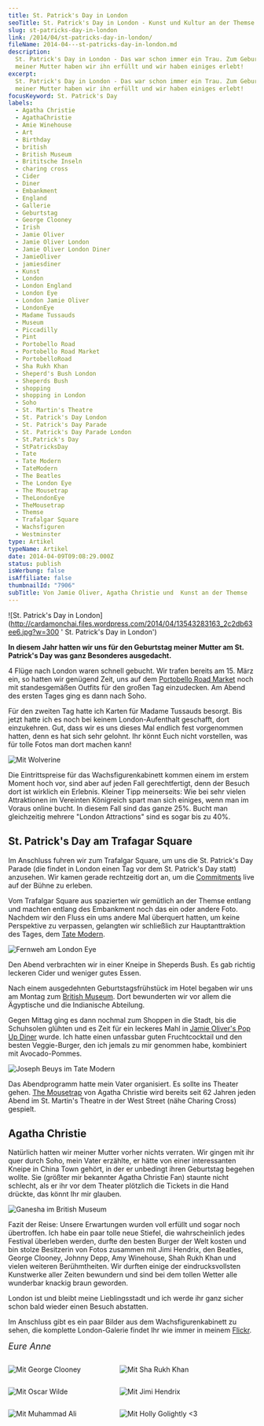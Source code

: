 ```yaml
---
title: St. Patrick's Day in London
seoTitle: St. Patrick's Day in London - Kunst und Kultur an der Themse
slug: st-patricks-day-in-london
link: /2014/04/st-patricks-day-in-london/
fileName: 2014-04---st-patricks-day-in-london.md
description:
  St. Patrick's Day in London - Das war schon immer ein Trau. Zum Geburtstag
  meiner Mutter haben wir ihn erfüllt und wir haben einiges erlebt!
excerpt:
  St. Patrick's Day in London - Das war schon immer ein Trau. Zum Geburtstag
  meiner Mutter haben wir ihn erfüllt und wir haben einiges erlebt!
focusKeyword: St. Patrick's Day
labels:
  - Agatha Christie
  - AgathaChristie
  - Amie Winehouse
  - Art
  - Birthday
  - british
  - British Museum
  - Brititsche Inseln
  - charing cross
  - Cider
  - Diner
  - Embankment
  - England
  - Gallerie
  - Geburtstag
  - George Clooney
  - Irish
  - Jamie Oliver
  - Jamie Oliver London
  - Jamie Oliver London Diner
  - JamieOliver
  - jamiesdiner
  - Kunst
  - London
  - London England
  - London Eye
  - London Jamie Oliver
  - LondonEye
  - Madame Tussauds
  - Museum
  - Piccadilly
  - Pint
  - Portobello Road
  - Portobello Road Market
  - PortobelloRoad
  - Sha Rukh Khan
  - Sheperd's Bush London
  - Sheperds Bush
  - shopping
  - shopping in London
  - Soho
  - St. Martin's Theatre
  - St. Patrick's Day London
  - St. Patrick's Day Parade
  - St. Patrick's Day Parade London
  - St.Patrick's Day
  - StPatricksDay
  - Tate
  - Tate Modern
  - TateModern
  - The Beatles
  - The London Eye
  - The Mousetrap
  - TheLondonEye
  - TheMousetrap
  - Themse
  - Trafalgar Square
  - Wachsfiguren
  - Westminster
type: Artikel
typeName: Artikel
date: 2014-04-09T09:08:29.000Z
status: publish
isWerbung: false
isAffiliate: false
thumbnailId: "7906"
subTitle: Von Jamie Oliver, Agatha Christie und  Kunst an der Themse
---
```


![St. Patrick's Day in London](http://cardamonchai.files.wordpress.com/2014/04/13543283163_2c2db63ee6.jpg?w=300
' [](https://www.flickr.com/photos/99929697@N07/sets/72157643221992364/) St.
Patrick's Day in London')

<strong>In diesem Jahr hatten wir uns für den Geburtstag meiner Mutter am St.
Patrick's Day was ganz Besonderes ausgedacht. </strong>

4 Flüge nach London waren schnell gebucht. Wir trafen bereits am 15. März ein,
so hatten wir genügend Zeit, uns auf dem
[Portobello Road Market](http://www.portobelloroad.co.uk/) noch mit
standesgemäßen Outfits für den großen Tag einzudecken. Am Abend des ersten Tages
ging es dann nach Soho.

Für den zweiten Tag hatte ich Karten für Madame Tussauds besorgt. Bis jetzt
hatte ich es noch bei keinem London-Aufenthalt geschafft, dort einzukehren. Gut,
dass wir es uns dieses Mal endlich fest vorgenommen hatten, denn es hat sich
sehr gelohnt. Ihr könnt Euch nicht vorstellen, was für tolle Fotos man dort
machen kann!

![Mit Wolverine](http://cardamonchai.files.wordpress.com/2014/04/tussauds-261.jpg?w=199 " [](https://www.flickr.com/photos/99929697@N07/sets/72157643221992364/)  Mit Wolverine")

Die Eintrittspreise für das Wachsfigurenkabinett kommen einem im erstem Moment
hoch vor, sind aber auf jeden Fall gerechtfertigt, denn der Besuch dort ist
wirklich ein Erlebnis. Kleiner Tipp meinerseits: Wie bei sehr vielen
Attraktionen im Vereinten Königreich spart man sich einiges, wenn man im Voraus
online bucht. In diesem Fall sind das ganze 25%. Bucht man gleichzeitig mehrere
"London Attractions" sind es sogar bis zu 40%.

## St. Patrick's Day am Trafagar Square

Im Anschluss fuhren wir zum Trafalgar Square, um uns die St. Patrick's Day
Parade (die findet in London einen Tag vor dem St. Patrick's Day statt)
anzusehen. Wir kamen gerade rechtzeitig dort an, um die
[Commitments](http://www.thecommitmentslondon.com/) live auf der Bühne zu
erleben.

Vom Trafalgar Square aus spazierten wir gemütlich an der Themse entlang und
machten entlang des Embankment noch das ein oder andere Foto. Nachdem wir den
Fluss ein ums andere Mal überquert hatten, um keine Perspektive zu verpassen,
gelangten wir schließlich zur Hauptanttraktion des Tages, dem
[Tate Modern](http://www.tate.org.uk/).

![Fernweh am London Eye](http://cardamonchai.files.wordpress.com/2014/04/13543507523_7cf0cfa41d.jpg?w=300 " [](https://www.flickr.com/photos/99929697@N07/sets/72157643221992364/)  Fernweh am London Eye")

Den Abend verbrachten wir in einer Kneipe in Sheperds Bush. Es gab richtig
leckeren Cider und weniger gutes Essen.

Nach einem ausgedehnten Geburtstagsfrühstück im Hotel begaben wir uns am Montag
zum [British Museum](https://www.britishmuseum.org/). Dort bewunderten wir vor
allem die Ägyptische und die Indianische Abteilung.

Gegen Mittag ging es dann nochmal zum Shoppen in die Stadt, bis die Schuhsolen
glühten und es Zeit für ein leckeres Mahl in
[Jamie Oliver's Pop Up Diner](http://www.jamieoliversdiner.com/) wurde. Ich
hatte einen unfassbar guten Fruchtcocktail und den besten Veggie-Burger, den ich
jemals zu mir genommen habe, kombiniert mit Avocado-Pommes.

![Joseph Beuys im Tate Modern ](http://cardamonchai.files.wordpress.com/2014/04/13544765734_8cf7d73e17.jpg?w=199 " [](https://www.flickr.com/photos/99929697@N07/sets/72157643221992364/)  Joseph Beuys im Tate Modern")

Das Abendprogramm hatte mein Vater organisiert. Es sollte ins Theater gehen.
[The Mousetrap](https://www.the-mousetrap.co.uk/Online/) von Agatha Christie
wird bereits seit 62 Jahren jeden Abend im St. Martin's Theatre in der West
Street (nähe Charing Cross) gespielt.

## Agatha Christie

Natürlich hatten wir meiner Mutter vorher nichts verraten. Wir gingen mit ihr
quer durch Soho, mein Vater erzählte, er hätte von einer interessanten Kneipe in
China Town gehört, in der er unbedingt ihren Geburtstag begehen wollte. Sie
(größter mir bekannter Agatha Christie Fan) staunte nicht schlecht, als er ihr
vor dem Theater plötzlich die Tickets in die Hand drückte, das könnt Ihr mir
glauben.

![Ganesha im British Museum](http://cardamonchai.files.wordpress.com/2014/04/13545359663_341bdc4734.jpg?w=300 " [](https://www.flickr.com/photos/99929697@N07/sets/72157643221992364/)  Ganesha im British Museum")

Fazit der Reise: Unsere Erwartungen wurden voll erfüllt und sogar noch
übertroffen. Ich habe ein paar tolle neue Stiefel, die wahrscheinlich jedes
Festival überleben werden, durfte den besten Burger der Welt kosten und bin
stolze Besitzerin von Fotos zusammen mit Jimi Hendrix, den Beatles, George
Clooney, Johnny Depp, Amy Winehouse, Shah Rukh Khan und vielen weiteren
Berühmtheiten. Wir durften einige der eindrucksvollsten Kunstwerke aller Zeiten
bewundern und sind bei dem tollen Wetter alle wunderbar knackig braun geworden.

London ist und bleibt meine Lieblingsstadt und ich werde ihr ganz sicher schon
bald wieder einen Besuch abstatten.

Im Anschluss gibt es ein paar Bilder aus dem Wachsfigurenkabinett zu sehen, die
komplette London-Galerie findet Ihr wie immer in meinem
[Flickr](https://www.flickr.com/photos/99929697@N07/sets/72157643221992364/).

<em style="font-size: 18px;">Eure
Anne</em><div style="width: 45%; float: left;">

![Mit George Clooney](http://cardamonchai.files.wordpress.com/2014/04/tussauds-167.jpg?w=199 " [](https://www.flickr.com/photos/99929697@N07/sets/72157643221992364/)  Mit George Clooney")

</div><div style="width: 45%; float: left;">

![Mit Sha Rukh Khan](http://cardamonchai.files.wordpress.com/2014/04/tussauds-171.jpg?w=199 " [](https://www.flickr.com/photos/99929697@N07/sets/72157643221992364/)  Mit Sha Rukh Khan")

</div><div style="clear: both;"></div><div style="width: 45%; float: left;">

![Mit Oscar Wilde](http://cardamonchai.files.wordpress.com/2014/04/tussauds-216.jpg?w=199 " [](https://www.flickr.com/photos/99929697@N07/sets/72157643221992364/)  Mit Oscar Wilde")

</div><div style="width: 45%; float: left;">

![Mit Jimi Hendrix](http://cardamonchai.files.wordpress.com/2014/04/tussauds-240.jpg?w=199 " [](https://www.flickr.com/photos/99929697@N07/sets/72157643221992364/)  Mit Jimi Hendrix")

</div><div style="clear: both;"></div><div style="width: 45%; float: left;">

![Mit Muhammad Ali](http://cardamonchai.files.wordpress.com/2014/04/tussauds-201.jpg?w=199 " [](https://www.flickr.com/photos/99929697@N07/sets/72157643221992364/)  Mit Muhammad Ali")

</div><div style="width: 45%; float: left;">

![Mit Holly Golightly <3](http://cardamonchai.files.wordpress.com/2014/04/tussauds.jpg?w=300 " [](https://www.flickr.com/photos/99929697@N07/sets/72157643221992364/)  Mit Holly Golightly <3")

</div><div style="clear: both;"></div>
